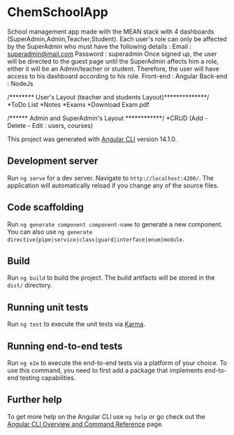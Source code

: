 # ChemSchoolApp
School management app made with the MEAN stack with 4 dashboards (SuperAdmin,Admin,Teacher,Student).
Each user's role can only be affected by the SuperAdmin who must have the following details : 
Email : superadmin@mail.com
Password : superadmin
Once signed up, the user will be directed to the guest page until the SuperAdmin affects him a role, either it will be an Admin/teacher or student. Therefore, the user will have access to his dashboard according to his role.
Front-end : Angular
Back-end : NodeJs

/******** User's Layout (teacher and students Layout)**************/
    *ToDo List
    *Notes
    *Exams
    *Download Exam.pdf
    
/****** Admin and SuperAdmin's Layout ************/
  *CRUD (Add - Delete - Edit : users, courses)

This project was generated with [Angular CLI](https://github.com/angular/angular-cli) version 14.1.0.

## Development server

Run `ng serve` for a dev server. Navigate to `http://localhost:4200/`. The application will automatically reload if you change any of the source files.

## Code scaffolding

Run `ng generate component component-name` to generate a new component. You can also use `ng generate directive|pipe|service|class|guard|interface|enum|module`.

## Build

Run `ng build` to build the project. The build artifacts will be stored in the `dist/` directory.

## Running unit tests

Run `ng test` to execute the unit tests via [Karma](https://karma-runner.github.io).

## Running end-to-end tests

Run `ng e2e` to execute the end-to-end tests via a platform of your choice. To use this command, you need to first add a package that implements end-to-end testing capabilities.

## Further help

To get more help on the Angular CLI use `ng help` or go check out the [Angular CLI Overview and Command Reference](https://angular.io/cli) page.
